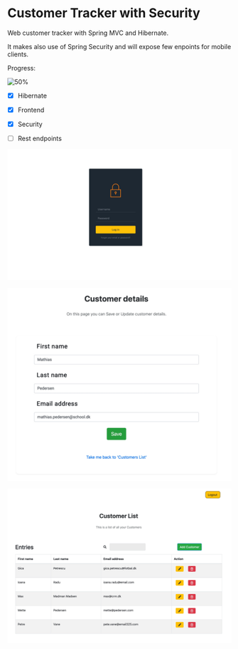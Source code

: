 # Customer Tracker with Security 
Web customer tracker with Spring MVC and Hibernate.

It makes also use of Spring Security and will expose few enpoints for mobile clients.

Progress:

![50%](https://progress-bar.dev/85)


- [x] Hibernate
- [x] Frontend
- [x] Security
- [ ] Rest endpoints




![Alt text](screenShots/screenshot1.png?raw=True "screenshot") 

![Alt text](screenShots/screenshot2.png?raw=True "screenshot") 

![Alt text](screenShots/screenshot3.png?raw=True "screenshot")
